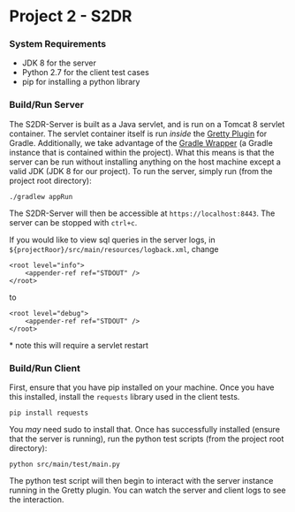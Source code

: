 # Project 2 - S2DR

### System Requirements
* JDK 8 for the server
* Python 2.7 for the client test cases
* pip for installing a python library

### Build/Run Server
The S2DR-Server is built as a Java servlet, and is run on a Tomcat 8 servlet container. The servlet container itself
is run _inside_ the [Gretty Plugin](https://akhikhl.github.io/gretty-doc/Feature-overview.html) for Gradle.
Additionally, we take advantage of the [Gradle Wrapper](https://docs.gradle.org/current/userguide/gradle_wrapper.html)
(a Gradle instance that is contained within the project). What this means is that the server can be run without
installing anything on the host machine except a valid JDK (JDK 8 for our project). To run the server, simply run (from
the project root directory):
```
./gradlew appRun
```

The S2DR-Server will then be accessible at `https://localhost:8443`. The server can be stopped with `ctrl+c`.

If you would like to view sql queries in the server logs, in `${projectRoor}/src/main/resources/logback.xml`, change
```
<root level="info">
    <appender-ref ref="STDOUT" />
</root>
```
to
```
<root level="debug">
    <appender-ref ref="STDOUT" />
</root>
```
\* note this will require a servlet restart

### Build/Run Client
First, ensure that you have pip installed on your machine. Once you have this installed, install the `requests` library
used in the client tests.
```
pip install requests
```
You _may_ need sudo to install that. Once has successfully installed (ensure that the server is running), run the
python test scripts (from the project root directory):
```
python src/main/test/main.py
```
The python test script will then begin to interact with the server instance running in the Gretty plugin. You can watch
the server and client logs to see the interaction.

